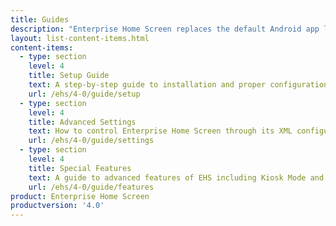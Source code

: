```yaml
---
title: Guides
description: "Enterprise Home Screen replaces the default Android app launcher and home screen with a secure launcher that's easy to configure and lock down. The following guides provide all the information required to customize this powerful tool for the specific needs of any enterprise or department."
layout: list-content-items.html
content-items:
  - type: section
    level: 4
    title: Setup Guide
    text: A step-by-step guide to installation and proper configuration of Enterprise Home Screen on a device
    url: /ehs/4-0/guide/setup
  - type: section
    level: 4
    title: Advanced Settings
    text: How to control Enterprise Home Screen through its XML configuration file
    url: /ehs/4-0/guide/settings
  - type: section
    level: 4
    title: Special Features
    text: A guide to advanced features of EHS including Kiosk Mode and device logging
    url: /ehs/4-0/guide/features
product: Enterprise Home Screen
productversion: '4.0'
---
```















